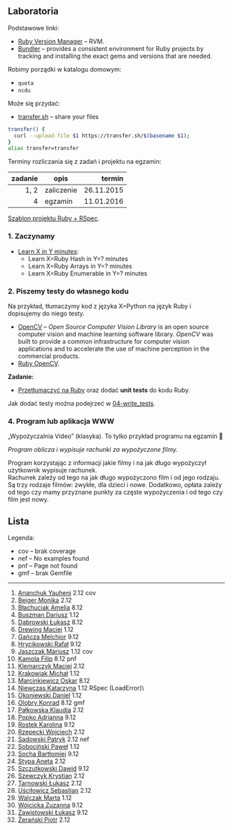 ## Laboratoria

Podstawowe linki:

* [Ruby Version Manager](http://rvm.io/) – RVM.
* [Bundler](http://bundler.io/) – provides a consistent environment
  for Ruby projects by tracking and installing the exact gems and
  versions that are needed.

Robimy porządki w katalogu domowym:

* `quota`
* `ncdu`

Może się przydać:

* [transfer.sh](https://transfer.sh/) –
  share your files

```sh
transfer() {
  curl --upload-file $1 https://transfer.sh/$(basename $1);
}
alias transfer=transfer
```

Terminy rozliczania się z zadań i projektu na egzamin:

| zadanie | opis       | termin     |
|--------:|----------- |-----------:|
| 1, 2    | zaliczenie | 26.11.2015 |
| 4       | egzamin    | 11.01.2016 |

[Szablon projektu Ruby + RSpec](https://github.com/egzamin/solutions-tar).


### 1. Zaczynamy

* [Learn X in Y minutes](http://learnxinyminutes.com/docs/ruby/):
  * Learn X=Ruby Hash in Y=? minutes
  * Learn X=Ruby Arrays in Y=? minutes
  * Learn X=Ruby Enumerable in Y=? minutes


### 2. Piszemy testy do własnego kodu

Na przykład, tłumaczymy kod z języka X=Python na język Ruby
i dopisujemy do niego testy.

* [OpenCV](http://opencv.org/) – *Open Source Computer Vision Library*
  is an open source computer vision and machine learning software
  library. *OpenCV* was built to provide a common infrastructure for
  computer vision applications and to accelerate the use of machine
  perception in the commercial products.
* [Ruby OpenCV](https://github.com/ruby-opencv/ruby-opencv).

**Zadanie:**

* [Przetłumaczyć na Ruby](labs/01-opencv) oraz dodać **unit tests**
  do kodu Ruby.

Jak dodać testy można podejrzeć
w [04-write_tests](https://github.com/egzamin/tar/tree/master/labs/04-write_tests).

<!--
### 3. Doubles, mocks & stubs

> Integration tests tell **what**’s not working. But they are of no use in<br>
> **guessing where** the problem could be.<br>
> Unit tests are the sole tests that tell you **where** exactly the bug<br>
> is. To draw this information, they must run the method in a mocked<br>
> environment, where all other dependencies are supposed to correctly work.<br>
> <br>
> [What is the difference between integration and unit tests?](http://stackoverflow.com/questions/10752/what-is-the-difference-between-integration-and-unit-tests)

Testy piszemy do swojego kodu, jeśli ma to sens, lub do tego kodu
[06-integration_tests](https://github.com/egzamin/tar/tree/master/labs/06-integration_tests).
W testach jednostkowych użyć doubles/mocków/stubów.
-->

### 4. Program lub aplikacja WWW

„Wypożyczalnia Video” (klasyka). To tylko przykład programu na egzamin :sparkling_heart:

*Program oblicza i wypisuje rachunki za wypożyczone filmy.*

Program korzystając z informacji jakie filmy i na jak długo
wypożyczył użytkownik wypisuje rachunek.<br>
Rachunek zależy od tego na jak długo wypożyczono film
i od jego rodzaju. Są trzy rodzaje filmów: zwykłe, dla dzieci
i nowe. Dodatkowo, opłata zależy od tego czy mamy przyznane
punkty za częste wypożyczenia i od tego czy film jest nowy.


## Lista

Legenda:

* cov – brak coverage
* nef – No examples found
* pnf – Page not found
* gmf – brak Gemfile

----

1. [Ananchuk Yauheni](https://github.com/Zhenya1096/testowanieRuby) 2.12 cov
1. [Beiger Monika](https://github.com/mbeiger/Ruby) 2.12
1. [Błachuciak Amelia](https://github.com/erathiel/tar-2015) 8.12
1. [Buszman Dariusz](https://github.com/dbuszman/tar-2015) 1.12
1. [Dąbrowski Łukasz](https://github.com/ldabrowski/rspec-template) 8.12
1. [Drewing Maciej](https://github.com/Niedwiediew/Ruby) 1.12
1. [Gańcza Melchior](https://github.com/Melgan/ruby) 9.12
1. [Hrycikowski Rafał](https://github.com/kreteda/Ruby) 9.12
1. [Jaszczak Mariusz](https://github.com/mjaszczak/tar-2015-2016) 1.12 cov
1. [Kamola Filip](https://github.com/fkamola/Ruby) 8.12 pnf
1. [Klemarczyk Maciej](https://github.com/mklemarczyk/test-15-ruby/wiki) 2.12
1. [Krakowiak Michał](https://github.com/mkrakowiak/rspec-template) 1.12
1. [Marcinkiewicz Oskar](https://github.com/BoskiOski/Tar) 8.12
1. [Niewczas Katarzyna](https://github.com/kniewczas/ruby) 1.12 RSpec (LoadError)\
1. [Okoniewski Daniel](https://github.com/okoniewskid/Ruby) 1.12
1. [Olobry Konrad](https://github.com/Kombi92/Ruby1) 8.12 gmf
1. [Pałkowska Klaudia](https://github.com/kpalkowska/Ruby) 2.12
1. [Popko Adrianna](https://github.com/AdriannaPopko/Ruby) 9.12
1. [Rostek Karolina](https://github.com/Carolsien/RubyTest) 9.12
1. [Rzepecki Wojciech](https://github.com/wojtasss/testowanie-ruby-lab) 2.12
1. [Sadowski Patryk](https://github.com/psadowski/ruby_testy) 2.12 nef
1. [Sobociński Paweł](https://github.com/Redellex/testowanie_ruby) 1.12
1. [Socha Bartłomiej](https://github.com/bsocha/Ruby) 9.12
1. [Stypa Aneta](https://github.com/aneta-7/Ruby) 2.12
1. [Szczutkowski Dawid](https://github.com/dszczutkowski/Ruby) 9.12
1. [Szewczyk Krystian](https://github.com/kszewczyk1/Testowanie-Ruby) 2.12
1. [Tarnowski Łukasz](https://github.com/ltarnowski1/Ruby) 2.12
1. [Uściłowicz Sebastian](https://github.com/suscilowicz/Ruby) 2.12
1. [Walczak Marta](https://github.com/mawala/solutions-tar) 1.12
1. [Wójcicka Zuzanna](https://github.com/zwojcicka/ruby) 9.12
1. [Zawistowski Łukasz](https://github.com/lzawistowski/Testowanie-aplikacji-Ruby) 9.12
1. [Żerański Piotr](https://github.com/pzeranski/ruby) 2.12
